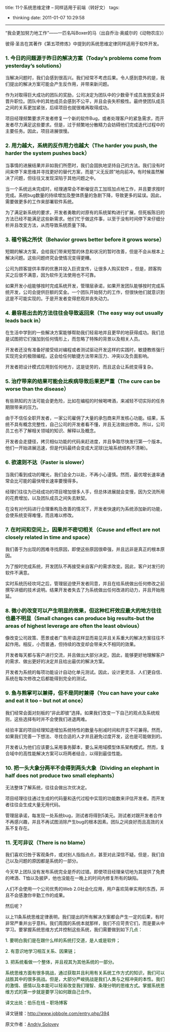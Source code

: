 title: 11个系统思维定律 – 同样适用于前端（转好文）
tags:
  - thinking
date: 2011-01-07 10:29:58
---

“我会更加努力地工作”——一匹名叫Boxer的马（出自乔治·奥威尔的《动物农庄》）

彼得·圣吉在其著作《第五项修炼》中提到的系统思维定律同样适用于软件开发。

### <span style="color: #003300;">1\. 今日的问题源于昨日的解决方案（Today’s problems come from yesterday’s solutions）</span>

当解决问题时，我们会感到很高兴。我们经常不考虑后果。令人感到意外的是，我们提出的解决方案可能会产生反作用，并带来新问题。

作为对取得巨大成功的团队的奖励，公司决定为团队中的少数骨干成员发放奖金并晋升职位。团队中的其他成员会感到不公平，并且会丧失积极性。最终使团队成员之间的关系更加紧张，后续项目也就很难再取得成功。

项目经理频繁要求开发者修复一个新的软件Bug，或者处理客户的紧急需求，而开发者尽力满足这些要求。但是，过于频繁地分散精力会妨碍他们完成迭代过程中的主要任务。因此，项目进展很慢。

<span id="more-213"></span>

### <span style="color: #003300;">2\. 用力越大，系统的反作用力也越大（The harder you push, the harder the system pushes back）</span>

当事情的进展结果并非如我们所愿时，我们会固执地坚持自己的方法。我们没有时间来停下来思维并寻找更好的替代方案，而是“义无反顾”地向前冲。有时候虽然解决了问题，但往往又发现深陷于其他问题之中。

当一个系统远未完成时，经理通常会不断催促员工加班加点地工作，并且要求按时完成。系统bug数量的持续增加及整体质量的急剧下降，导致更多的延误。因此，需要做更多的工作来部署软件系统。

为了满足新系统的要求，开发者勇敢的对原有的系统架构进行扩展，但死板陈旧的方法已经不能满足这些新需求。他们忙于做这件事，以至于没有时间停下来仔细分析并且改变方法，从而导致系统质量下降。

### <span style="color: #003300;">3\. 福兮祸之所伏（Behavior grows better before it grows worse）</span>

短期的解决方案，会给我们带来短暂的休息和状况的暂时改善，但是不会从根本上解决问题。这些问题终究会使情况变得更糟。

公司为顾客提供丰厚的优惠并投入巨资宣传，让很多人购买软件 。但是，顾客购买之后很不满意，因为软件无法使用也不可靠。

如果开发小组能够按时完成系统开发，管理层承诺，如果开发团队能够按时完成系统开发，公司会提供巨额的奖金。一个团队开始努力的工作，但很快他们就意识到这是不可能实现的。于是开发者变得悲观并丧失动力。

### <span style="color: #003300;">4\. 最容易出去的方法往往会导致返回来（The easy way out usually leads back in）</span>

在生活中学到的一些解决方案能够帮助我们轻易地并且更早的地获得成功。我们总是试图把它们强加到任何情形上，而忽略了特殊的背景以及相关人员。

开发者还没有准备好接受结对编程或者测试驱动开发这样的实践时，敏捷教练强行实现完全的极限编程。这会给任何敏捷方法带来压力、冲突以及负面影响。

开发者把设计模式应用到任何地方，这是徒劳的，而且这会让系统变得复杂。

### <span style="color: #003300;">5\. 治疗带来的结果可能会比疾病导致后果更严重（The cure can be worse than the disease）</span>

有些熟知的方法可能会更危险，比如在编程的时候喝啤酒，来减轻不切实际的任务期限带来的压力。

由于不信任全职开发者，一家公司雇佣了大量的承包商来开发核心功能。结果，系统不具有概念完整性，自己公司的开发者看不懂，并且无法做出修改。所以，公司员工也不了解相关领域的知识、解释以及概念。

开发者会走捷径，拷贝相似功能的代码来赶进度，并且争取尽快发行第一个版本。他们一开始进展迅速，但是代码最终会变成大泥球(比喻系统结构不清晰)。

### <span style="color: #003300;">6\. 欲速则不达（Faster is slower）</span>

当我们看到成功的曙光，我们会全力以赴，不再小心谨慎。然而，最优增长速率通常会比可能的最快增长速率要慢得多。

经理们往往为已经成功的项目增加很多人手，但总体进展就会变慢，因为交流所用的花费增加，以及团队成员之间失去默契。

在没有对代码进行合理重构及改善的情况下，开发者快速的为系统添加新的功能，会使系统变得难懂，而且难以修改。

### <span style="color: #003300;">7\. 在时间和空间上，因果并不密切相关（Cause and effect are not closely related in time and space）</span>

我们善于为出现的困难寻找原因，即使这些原因很牵强，并且远非是真正的根本原因。

为了按时完成系统，开发团队不再接受来自客户的需求改变。因此，客户对发行的软件不满意。

实时系统历经坎坷之后，管理层迫使开发者同意，并且在给系统做出任何修改之前撰写详细的技术说明。结果开发者失去了为系统做出任何改进的动力，并且开始拖延。

### <span style="color: #003300;">8\. 微小的改变可以产生明显的效果，但这种杠杆效应最大的地方往往也最不明显（Small changes can produce big results-but the areas of highest leverage are often the least obvious）</span>

像改变公司政策、愿景或者广告用语这样显而易见并且关系重大的解决方案往往不起作用。相反，小而普通，但持续的改变却会带来大不相同的效果。

开发者每天都与客户进行交流，并且做出大部分决定。因此，能够更好地理解客户的需求、做出更好的决定并且给出最优的解决方案。

开发者为系统的每项功能设计自动化单元测试。因此，设计更灵活、人们更自信、系统在每次修改之后都能得到完全的测试。

### <span style="color: #003300;">9\. 鱼与熊掌可以兼得，但不是同时兼得（You can have your cake and eat it too – but not at once）</span>

我们经常会面对刻板的“非此即彼”选择。如果我们改变一下自己的观点及系统规则，这些选择有时并不会使我们进退两难。

经验丰富的项目经理知道增加系统特性的数量与削减时间和开支不可兼得。然而，如果我们完善一下想法、寻找合适的人才并且避免过度开发，这也是可能做到的。

开发者认为他们应该要么采用事务脚本，要么采用域模型体系架构模式。然而，复合域中的高性能解决方案可以将两者结合，以得到最佳性能。

### <span style="color: #003300;">10\. 把一头大象分两半不会得到两头大象（Dividing an elephant in half does not produce two small elephants）</span>

无法整体了解系统，往往会做出次优决定。

项目经理往往通过生成的代码量和迭代过程中实现的功能数来评估开发者。而开发者往往会生成大量无用代码。

管理层承诺，每发现一处系统bug，测试者将得到5美元。测试者对跟开发者合作不再感兴趣，并且不再试图消除产生bug的根本因素。团队之间良好而且高效的关系不复存在。

### <span style="color: #003300;">11\. 无可非议（There is no blame）</span>

我们喜欢归咎于客观条件，或对别人指指点点，甚至对此深信不疑。但是，我们自己以及问题的原因都是系统的一部分。

今天早上团队没有发布系统完全是乔的过错。即使项目经理亲切地为其提供了免费的啤酒、T恤以及披萨，他也没能在一晚上的时间内修复所有的缺陷。

人们不会使用一个公司优秀的Web 2.0社会化应用，用户喜欢简单实用的东西，并且不会感激你辛勤工作的成果。

然后呢？

以上11条系统思维定律表明，我们提出的所有解决方案都会产生一定的后果，有时非常严重并出乎意料。我们周围的系统本就那样，我们不应苛责它们，而是要从中学习。要掌握系统思维方式并控制这些系统，我们需要做到如下<span style="color: #003300;">几点：</span><span style="color: #003300;">

</span><span style="color: #003300;"> 1\. 要明白我们是在跟什么样的系统打交道，是人或是软件；</span><span style="color: #003300;">

</span><span style="color: #003300;"> 2\. 有意识地学习相互关系、因果链；</span><span style="color: #003300;">

</span><span style="color: #003300;"> 3\. 把系统看做一个整体，并且视其为其他系统的一部分。</span>

<span style="color: #003300;"> </span>

<span style="color: #003300;">系统思维方面有很多挑战，通过获取并且利用有关系统工作方式的知识，我们可以战胜其中的很多挑战。但是，大部分严峻挑战是我们人类与之相冲突的本性。我们的激情、感情以及本能可以轻易改变我们理智、条理分明的思维方式。掌握系统思维方式的第一步就是要学习如何跟自己合作。</span>

<span style="color: #003300;">译文出处：伯乐在线 &#8211; 职场博客

译文链接：http://www.jobbole.com/entry.php/394

原文作者：[Andriy Solovey](http://softwarecreation.org/2007/11-laws-of-the-system-thinking-in-software-development/)

</span>